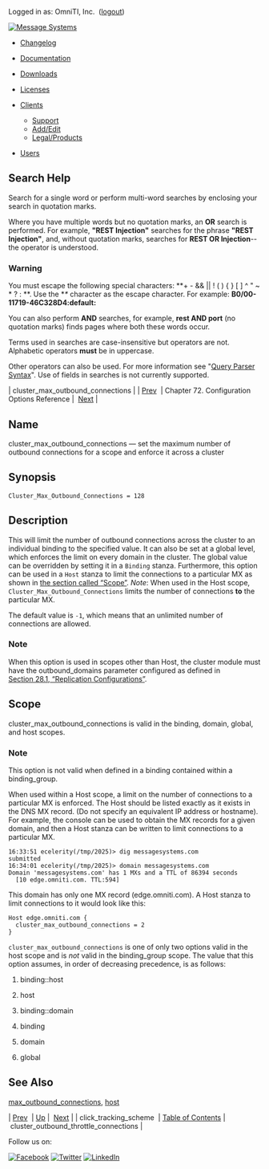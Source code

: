 Logged in as: OmniTI, Inc.  ([logout](https://support.messagesystems.com/logout.php))

[![Message Systems](https://support.messagesystems.com/images/ms-white205.png)](https://support.messagesystems.com/start.php) 

*   [Changelog](https://support.messagesystems.com/start.php?show=changelog)
*   [Documentation](https://support.messagesystems.com/docs/)
*   [Downloads](https://support.messagesystems.com/start.php)

*   [Licenses](https://support.messagesystems.com/license_summary.php)
*   <a href="">Clients</a>
    *   [Support](https://support.messagesystems.com/cs.php)
    *   [Add/Edit](https://support.messagesystems.com/edit_client.php)
    *   [Legal/Products](https://support.messagesystems.com/edit_products.php)
*   [Users](https://support.messagesystems.com/edit_customer.php)

## Search Help

Search for a single word or perform multi-word searches by enclosing your search in quotation marks.

Where you have multiple words but no quotation marks, an **OR** search is performed. For example, **"REST Injection"** searches for the phrase **"REST Injection"**, and, without quotation marks, searches for **REST OR Injection**--the operator is understood.

### Warning

You must escape the following special characters: **+ - && || ! ( ) { } [ ] ^ " ~ * ? : \**. Use the **\** character as the escape character. For example: **B0/00-11719-46C328D4\:default\:**

You can also perform **AND** searches, for example, **rest AND port** (no quotation marks) finds pages where both these words occur.

Terms used in searches are case-insensitive but operators are not. Alphabetic operators **must** be in uppercase.

Other operators can also be used. For more information see "[Query Parser Syntax](https://lucene.apache.org/core/old_versioned_docs/versions/3_0_0/queryparsersyntax.html)". Use of fields in searches is not currently supported.

| cluster_max_outbound_connections |
| [Prev](config.click_tracking_scheme.php)  | Chapter 72. Configuration Options Reference |  [Next](conf.ref.cluster_outbound_throttle_connections.php) |

<a name="conf.ref.cluster_max_outbound_connections"></a>
## Name

cluster_max_outbound_connections — set the maximum number of outbound connections for a scope and enforce it across a cluster

## Synopsis

`Cluster_Max_Outbound_Connections = 128`

<a name="idp23910480"></a>
## Description

This will limit the number of outbound connections across the cluster to an individual binding to the specified value. It can also be set at a global level, which enforces the limit on every domain in the cluster. The global value can be overridden by setting it in a `Binding` stanza. Furthermore, this option can be used in a `Host` stanza to limit the connections to a particular MX as shown in [the section called “Scope”](conf.ref.cluster_max_outbound_connections.php#conf.ref.cluster_max_outbound_connections.scope "Scope"). *Note*: When used in the Host scope, `Cluster_Max_Outbound_Connections` limits the number of connections **to** the particular MX.

The default value is `-1`, which means that an unlimited number of connections are allowed.

### Note

When this option is used in scopes other than Host, the cluster module must have the outbound_domains parameter configured as defined in [Section 28.1, “Replication Configurations”](cluster.config.replication.php#cluster.replication.features "28.1. Replication Configurations").

<a name="conf.ref.cluster_max_outbound_connections.scope"></a>
## Scope

cluster_max_outbound_connections is valid in the binding, domain, global, and host scopes.

### Note

This option is not valid when defined in a binding contained within a binding_group.

When used within a Host scope, a limit on the number of connections to a particular MX is enforced. The Host should be listed exactly as it exists in the DNS MX record. (Do not specify an equivalent IP address or hostname). For example, the console can be used to obtain the MX records for a given domain, and then a Host stanza can be written to limit connections to a particular MX.

```
16:33:51 ecelerity(/tmp/2025)> dig messagesystems.com
submitted
16:34:01 ecelerity(/tmp/2025)> domain messagesystems.com
Domain 'messagesystems.com' has 1 MXs and a TTL of 86394 seconds
  [10 edge.omniti.com. TTL:594]
```

This domain has only one MX record (edge.omniti.com). A Host stanza to limit connections to it would look like this:

```
Host edge.omniti.com {
  cluster_max_outbound_connections = 2
}
```

`cluster_max_outbound_connections` is one of only two options valid in the host scope and is *not* valid in the binding_group scope. The value that this option assumes, in order of decreasing precedence, is as follows:

1.  binding::host

2.  host

3.  binding::domain

4.  binding

5.  domain

6.  global

<a name="idp23932208"></a>
## See Also

[max_outbound_connections](conf.ref.max_outbound_connections.php "max_outbound_connections"), [host](conf.ref.host.php "host")

| [Prev](config.click_tracking_scheme.php)  | [Up](config.options.ref.php) |  [Next](conf.ref.cluster_outbound_throttle_connections.php) |
| click_tracking_scheme  | [Table of Contents](index.php) |  cluster_outbound_throttle_connections |

Follow us on:

[![Facebook](https://support.messagesystems.com/images/icon-facebook.png)](http://www.facebook.com/messagesystems) [![Twitter](https://support.messagesystems.com/images/icon-twitter.png)](http://twitter.com/#!/MessageSystems) [![LinkedIn](https://support.messagesystems.com/images/icon-linkedin.png)](http://www.linkedin.com/company/message-systems)